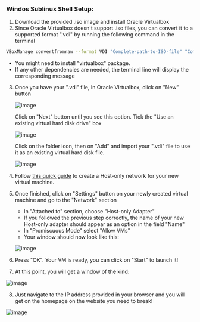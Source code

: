 ### Windos Sublinux Shell Setup:
1) Download the provided .iso image and install Oracle Virtualbox
2) Since Oracle Virtualbox doesn't support .iso files, you can convert it to a supported format ".vdi" by running the following command in the terminal
  ``` Bash
  VBoxManage convertfromraw --format VDI "Complete-path-to-ISO-file" "Complete-path-to-VDI-file"
  
  ```
  
   - You might need to install "virtualbox" package.
   - If any other dependencies are needed, the terminal line will display the corresponding message

3) Once you have your ".vdi" file, In Oracle Virtualbox, click on "New" button 

    ![image](https://user-images.githubusercontent.com/36443074/144894861-8aa3047b-4035-41b9-9a4f-d4d52dfbf540.png)
    
   Click on "Next" button until you see this option. Tick the "Use an existing virtual hard disk drive" box
   
    ![image](https://user-images.githubusercontent.com/36443074/144894672-c036331c-0928-4510-8935-540d7ed4f02b.png)
  
   Click on the folder icon, then on "Add" and import your ".vdi" file to use it as an existing virtual hard disk file.
   
    ![image](https://user-images.githubusercontent.com/36443074/144896447-67af070d-33a1-4301-9316-abbf18f3105f.png)
    
4) Follow [this quick guide](https://condor.depaul.edu/glancast/443class/docs/vbox_host-only_setup.html) to create a Host-only network for your new virtual machine.
5) Once finished, click on "Settings" button on your newly created virtual machine and go to the "Network" section
   - In "Attached to" section, choose "Host-only Adapter"
   - If you followed the previous step correctly, the name of your new Host-only adapter should appear as an option in the field "Name"
   - In "Promiscuous Mode" select "Allow VMs"
   - Your window should now look like this:
  
    ![image](https://user-images.githubusercontent.com/36443074/144899986-414d24a7-ff5a-4fa4-9944-a36c13fc90b6.png)
  
 6) Press "OK". Your VM is ready, you can click on "Start" to launch it!
 7) At this point, you will get a window of the kind:
 
   ![image](https://user-images.githubusercontent.com/36443074/144900250-832d2b3d-66c0-44e1-9c98-e46784ff71a2.png)
 
 8) Just navigate to the IP address provided in your browser and you will get on the homepage on the website you need to break!

  ![image](https://user-images.githubusercontent.com/36443074/144901055-b982704c-300e-4513-b2fb-d5684fa11da7.png)
